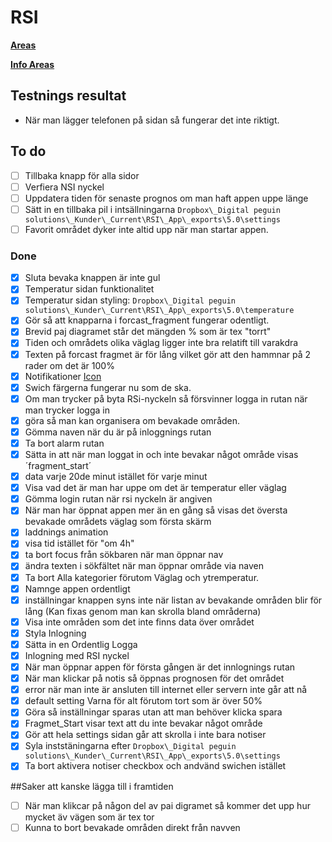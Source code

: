 # RSI

[**Areas**](http://163.172.101.14:8000/api//forecasts)

[**Info Areas**](http://163.172.101.14:8000/api//area/1427@1497772800)

## Testnings resultat
* När man lägger telefonen på sidan så fungerar det inte riktigt.

## To do
-[ ] Tillbaka knapp för alla sidor
-[ ] Verfiera NSI nyckel
-[ ] Uppdatera tiden för senaste prognos om man haft appen uppe länge
-[ ] Sätt in en tillbaka pil i intsällningarna `Dropbox\_Digital peguin solutions\_Kunder\_Current\RSI\_App\_exports\5.0\settings`
-[ ] Favorit området dyker inte altid upp när man startar appen.

### Done
-[x] Sluta bevaka knappen är inte gul
-[x] Temperatur sidan funktionalitet
-[x] Temperatur sidan styling: `Dropbox\_Digital peguin solutions\_Kunder\_Current\RSI\_App\_exports\5.0\temperature`
-[x] Gör så att knapparna i forcast_fragment fungerar odentligt.
-[x] Brevid paj diagramet står det mängden % som är tex "torrt"
-[x] Tiden och områdets olika väglag ligger inte bra relatift till varakdra
-[x] Texten på forcast fragmet är för lång vilket gör att den hammnar på 2 rader om det är 100%
-[x] Notifikationer [Icon](https://stackoverflow.com/questions/30795431/icon-not-displaying-in-notification-white-square-shown-instead)
-[x] Swich färgerna fungerar nu som de ska.
-[x] Om man trycker på byta RSi-nyckeln så försvinner logga in rutan när man trycker logga in
-[x] göra så man kan organisera om bevakade områden.
-[x] Gömma naven när du är på inloggnings rutan
-[x] Ta bort alarm rutan
-[x] Sätta in att när man loggat in och inte bevakar något område visas ´fragment_start´
-[x] data varje 20de minut istället för varje minut
-[x] Visa vad det är man har uppe om det är temperatur eller väglag
-[x] Gömma login rutan när rsi nyckeln är angiven
-[x] När man har öppnat appen mer än en gång så visas det översta bevakade områdets väglag som första skärm
-[x] laddnings animation
-[x] visa tid istället för "om 4h"
-[x] ta bort focus från sökbaren när man öppnar nav
-[x] ändra texten i sökfältet när man öppnar område via naven
-[x] Ta bort Alla kategorier förutom Väglag och ytremperatur.
-[x] Namnge appen ordentligt
-[x] inställningar knappen syns inte när listan av bevakande områden blir för lång
  (Kan fixas genom man kan skrolla bland områderna)
-[x] Visa inte områden som det inte finns data över området
-[x] Styla Inlogning
-[x] Sätta in en Ordentlig Logga
-[x] Inlogning med RSI nyckel
-[x] När man öppnar appen för första gången är det innlognings rutan
-[x] När man klickar på notis så öppnas prognosen för det området
-[x] error när man inte är ansluten till internet eller servern inte går att nå
-[x] default setting Varna för alt förutom tort som är över 50%
-[x] Göra så inställningar sparas utan att man behöver klicka spara
-[x] Fragmet_Start visar text att du inte bevakar något område
-[x] Gör att hela settings sidan går att skrolla i inte bara notiser
-[x] Syla inststäningarna efter `Dropbox\_Digital peguin solutions\_Kunder\_Current\RSI\_App\_exports\5.0\settings`
-[x] Ta bort aktivera notiser checkbox och andvänd swichen istället

##Saker att kanske lägga till i framtiden
-[ ] När man klikcar på någon del av pai 
    digramet så kommer det upp hur mycket äv vägen som är tex tor
-[ ] Kunna to bort bevakade områden direkt från navven
